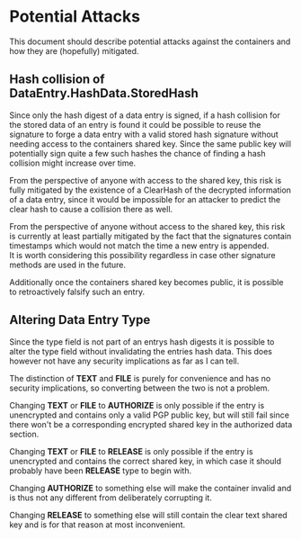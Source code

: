 # Potential Attacks
This document should describe potential attacks against the containers and how they are (hopefully) mitigated.

## Hash collision of DataEntry.HashData.StoredHash
Since only the hash digest of a data entry is signed, if a hash collision for the stored data of an entry is found it could be possible to reuse the signature to forge a data entry with a valid stored hash signature without needing access to the containers shared key. Since the same public key will potentially sign quite a few such hashes the chance of finding a hash collision might increase over time.

From the perspective of anyone with access to the shared key, this risk is fully mitigated by the existence of a ClearHash of the decrypted information of a data entry, since it would be impossible for an attacker to predict the clear hash to cause a collision there as well.

From the perspective of anyone without access to the shared key, this risk is currently at least partially mitigated by the fact that the signatures contain timestamps which would not match the time a new entry is appended.  
It is worth considering this possibility regardless in case other signature methods are used in the future.

Additionally once the containers shared key becomes public, it is possible to retroactively falsify such an entry.

## Altering Data Entry Type
Since the type field is not part of an entrys hash digests it is possible to alter the type field without invalidating the entries hash data. This does however not have any security implications as far as I can tell.

The distinction of **TEXT** and **FILE** is purely for convenience and has no security implications, so converting between the two is not a problem.

Changing **TEXT** or **FILE** to **AUTHORIZE** is only possible if the entry is unencrypted and contains only a valid PGP public key, but will still fail since there won't be a corresponding encrypted shared key in the authorized data section.

Changing **TEXT** or **FILE** to **RELEASE** is only possible if the entry is unencrypted and contains the correct shared key, in which case it should probably have been **RELEASE** type to begin with.

Changing **AUTHORIZE** to something else will make the container invalid and is thus not any different from deliberately corrupting it.

Changing **RELEASE** to something else will still contain the clear text shared key and is for that reason at most inconvenient.